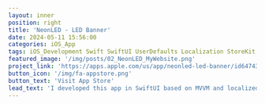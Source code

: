 ```yaml
---
layout: inner
position: right
title: 'NeonLED - LED Banner'
date: 2024-05-11 15:56:00
categories: iOS_App
tags: iOS_Development Swift SwiftUI UserDefaults Localization StoreKit
featured_image: '/img/posts/02_NeonLED_MyWebsite.png'
project_link: 'https://apps.apple.com/us/app/neonled-led-banner/id6474363843'
button_icon: '/img/fa-appstore.png'
button_text: 'Visit App Store'
lead_text: 'I developed this app in SwiftUI based on MVVM and localized it for languages, such as Korean and Japanese.'
---
```

